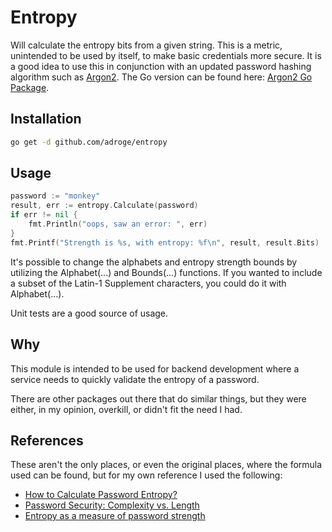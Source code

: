 # Entropy

Will calculate the entropy bits from a given string. This is a metric, unintended to be used by itself, to make basic credentials more secure. It is a good idea to use this in conjunction with an updated password hashing algorithm such as [Argon2](https://github.com/P-H-C/phc-winner-argon2). The Go version can be found here: [Argon2 Go Package](golang.org/x/crypto/argon2).

## Installation

```sh
go get -d github.com/adroge/entropy
```

## Usage

```go
password := "monkey"
result, err := entropy.Calculate(password)
if err != nil {
	fmt.Println("oops, saw an error: ", err)
}
fmt.Printf("Strength is %s, with entropy: %f\n", result, result.Bits)
```

It's possible to change the alphabets and entropy strength bounds by utilizing the Alphabet(...) and Bounds(...) functions. If you wanted to include a subset of the Latin-1 Supplement characters, you could do it with Alphabet(...).

Unit tests are a good source of usage.

## Why

This module is intended to be used for backend development where a service needs to quickly validate the entropy of a password.

There are other packages out there that do similar things, but they were either, in my opinion, overkill, or didn't fit the need I had.

## References

These aren't the only places, or even the original places, where the formula used can be found, but for my own reference I used the following:

* [How to Calculate Password Entropy?](https://generatepasswords.org/how-to-calculate-entropy/)
* [Password Security: Complexity vs. Length](http://resources.infosecinstitute.com/password-security-complexity-vs-length/)
* [Entropy as a measure of password strength](https://en.wikipedia.org/wiki/Password_strength#Entropy_as_a_measure_of_password_strength)

